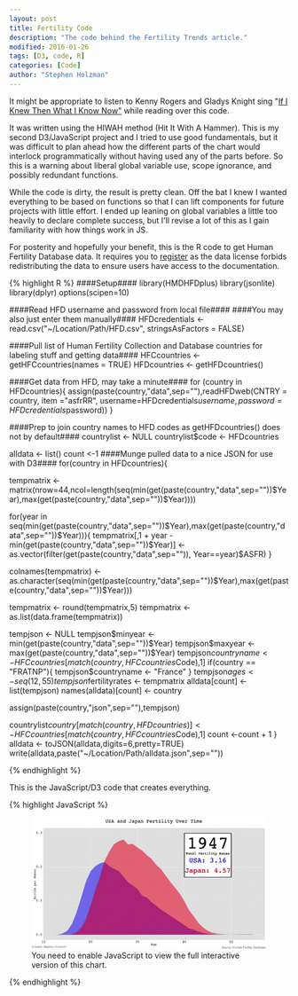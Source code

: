 ```yaml
---
layout: post
title: Fertility Code
description: "The code behind the Fertility Trends article."
modified: 2016-01-26
tags: [D3, code, R]
categories: [Code]
author: "Stephen Holzman"
---
```


It might be appropriate to listen to Kenny Rogers and Gladys Knight sing "<a href="https://www.youtube.com/watch?v=ye5EFc89vDw" target="_blank">If I Knew Then What I Know Now"</a> while reading over this code.

It was written using the HIWAH method (Hit It With A Hammer). This is my second D3/JavaScript project and I tried to use good fundamentals, but it was difficult to plan ahead how the different parts of the chart would interlock programmatically without having used any of the parts before. So this is a warning about liberal global variable use, scope ignorance, and possibly redundant functions.

While the code is dirty, the result is pretty clean. Off the bat I knew I wanted everything to be based on functions so that I can lift components for future projects with little effort. I ended up leaning on global variables a little too heavily to declare complete success, but I'll revise a lot of this as I gain familiarity with how things work in JS.

For posterity and hopefully your benefit, this is the R code to get Human Fertility Database data. It requires you to <a href="http://humanfertility.org/cgi-bin/registration.php" target="_blank">register</a> as the data license forbids redistributing the data to ensure users have access to the documentation.

{% highlight R %}
####Setup####
library(HMDHFDplus)
library(jsonlite)
library(dplyr)
options(scipen=10)

####Read HFD username and password from local file####
####You may also just enter them manually####
HFDcredentials <- read.csv("~/Location/Path/HFD.csv", stringsAsFactors = FALSE)

####Pull list of Human Fertility Collection and Database countries for labeling stuff and getting data####
HFCcountries <- getHFCcountries(names = TRUE)
HFDcountries <- getHFDcountries()

####Get data from HFD, may take a minute####
for (country in HFDcountries){
  assign(paste(country,"data",sep=""),readHFDweb(CNTRY = country, item ="asfrRR", username=HFDcredentials$username, password = HFDcredentials$password))
}

####Prep to join country names to HFD codes as getHFDcountries() does not by default####
countrylist <- NULL
countrylist$code <- HFDcountries

alldata <- list()
count <-1
####Munge pulled data to a nice JSON for use with D3####
for(country in HFDcountries){
  
  tempmatrix <- matrix(nrow=44,ncol=length(seq(min(get(paste(country,"data",sep=""))$Year),max(get(paste(country,"data",sep=""))$Year))))

  for(year in seq(min(get(paste(country,"data",sep=""))$Year),max(get(paste(country,"data",sep=""))$Year))){
    tempmatrix[,1 + year - min(get(paste(country,"data",sep=""))$Year)] <- as.vector(filter(get(paste(country,"data",sep="")), Year==year)$ASFR)
  }
  
  colnames(tempmatrix) <- as.character(seq(min(get(paste(country,"data",sep=""))$Year),max(get(paste(country,"data",sep=""))$Year)))

  tempmatrix <- round(tempmatrix,5)
  tempmatrix <- as.list(data.frame(tempmatrix))
  
  tempjson <- NULL
  tempjson$minyear <- min(get(paste(country,"data",sep=""))$Year)
  tempjson$maxyear <- max(get(paste(country,"data",sep=""))$Year)
  tempjson$countryname <- HFCcountries[match(country,HFCcountries$Code),1]
  if(country == "FRATNP"){
    tempjson$countryname <- "France"
  }
  tempjson$ages <- seq(12,55)
  tempjson$fertilityrates <- tempmatrix
  alldata[count] <- list(tempjson)
  names(alldata)[count] <- country

  assign(paste(country,"json",sep=""),tempjson)
  
  countrylist$country[match(country,HFDcountries)] <- HFCcountries[match(country,HFCcountries$Code),1]
  count <-count + 1
}
alldata <- toJSON(alldata,digits=6,pretty=TRUE)
write(alldata,paste("~/Location/Path/alldata.json",sep=""))

{% endhighlight %}

This is the JavaScript/D3 code that creates everything.

{% highlight JavaScript %}
<!DOCTYPE html>
<meta charset="utf-8"/>
<link rel="stylesheet" href="style.css" type="text/css" media="screen"/>

<div id="main-wrapper"></div>
<noscript>

<figure>
  <img src="/images/usa-vs-japan-fertility.gif" alt="">
  <figcaption>You need to enable JavaScript to view the full interactive version of this chart.</figcaption>
</figure>

</noscript>
<script src="d3.js"></script>

<script>

//Input variables for the chart functions
var chartsizeadjust = 1;
var target = "#main-wrapper";
var currentyear = 1947;
var id = "country_controller";
var speed = 200;
var paused = false;


//Data variables to include in the table-controller
var variables = {
  "CountrySelect":{
    "title":"Select Countries Below",
    "smalltitle":"Country",
    "type":"select",
    "align":"align-left"
  },
  "TotalFertilityRate":{
    "title":"Total Fertility Rate",
    "smalltitle":"TFR",
    "type":"stat",
    "align":"align-right",
    "get":"fertilityrates"
  }
};

//how many observations to display in the table
var observations = {
  "ob0":{
    "color":"blue",
    "default":"United States of America",
    "id":"ob0",
    "countryname":"United States of America",
    "code":"USA"

  },
  "ob1":{
    "color":"red",
    "default":"Japan",
    "id":"ob1",
    "countryname":"Japan",
    "code":"JPN"
  },
  "ob2":{
    "color":"yellow",
    "default":"None",
    "id":"ob2",
    "countryname":"None",
    "code":"None"
  },
  "ob3":{
    "color":"teal",
    "default":"None",
    "id":"ob3",
    "countryname":"None",
    "code":"None"
  }
}


/*
Definitions for the controller_table function inputs:
target = element to attach the table to
variables = columns in table
observations = rows in table
id = id for the table
data = json file created by the R munging code
*/

var controller_table = function(target,variables,observations,id,data){

  //
  var table = d3.select(target).append("div")
                    .attr("id",id)
                    .attr("class","controller_table");
  var headers = table.append("nav")
              .attr("id","headers")
              .append("ul");


  for (variable in variables){
    
    headers.append("li")
        .append("a")
        .attr("id",variable)
        .attr("class",eval("variables."+variable+".align")+" "+eval("variables."+variable+".type"))
        .text(eval("variables."+variable+".title"));
  };

  for(observation in observations){

    var row = table.append("nav")
              .attr("id",eval("observations."+observation+".id"))
              .append("ul");

    for(variable in variables){
      if(eval("variables."+variable+".type")==="select"){

        //Append list items and appropriate containers for select
        var selector = row.append("li")
                  .append("div")
                  .attr("id",eval("observations."+observation+".id")+"dropdown")
                  .attr("class",eval("observations."+observation+".color")+" styled-select")
                  .append("select")
                  .attr("id",eval("observations."+observation+".id")+"selection");
        
        selector.on("change",function(){
          d3.select(".year-label").remove();
          var sel = document.getElementById(this.id);
          var opts = sel.options;
          var fullid = this.id;
          
          observations[fullid.slice(0,3)].code = opts[[this.selectedIndex][0]].getAttribute("code");
          observations[fullid.slice(0,3)].countryname = opts[[this.selectedIndex][0]].innerHTML;
          d3.select("#chart0wrapper").selectAll(".line").remove();
          draw_lines(observations,globaldata);
          d3.select("#chart0slider").remove();
          controller_slider("#anim-wrapper",slider_id,slider_dimensions,currentyear); 

          
        });
        //Populate Select Options
        selector.append("option")
            .text("None")
            .attr("code","None");
            
        
        
        for(item in data){
          selector.append("option")
              .attr("code",item)
              .text(eval("data."+item+".countryname"));
        };


        //Set Default Select Options
        var sel = document.getElementById(eval("observations."+observation+".id")+"selection");
        var opts = sel.options;

        for(var opt, j = 0; opt = opts[j]; j++) {
          if(opt.value === eval("observations."+ observation +".default")) {
              sel.selectedIndex = j;        
              break;
            }
        };


      }else if(eval("variables."+variable+".type")==="stat"){

        row.append("li")
          .append("a")
          .attr("id",observation+"stat");
      };
      
    };


  };
};

//Set up inputs for drawing the chart based on available pixels and on window resize.
var calcchart0 = function(){
  chart_id = "chart0",
  chart_dimensions = {"width":window.innerWidth*.9*chartsizeadjust, "height":window.innerHeight/2},
  chart_axisinfo = {"xdomain":[12,50],"ydomain":[0,.3],"xlabel":"Age","ylabel":"Births per Woman"};
}
calcchart0();
d3.select(window).on('resize',calcchart0());

/*
Definitions for the draw_2dchart function inputs:
target = element to attach to
id = id for the chart
dimensions = dimension object with height and width properties
axisinfo = set ydomain and xdomain
*/
var draw_2dchart = function(target,id,dimensions,axisinfo){

  //More setup for responsive chart
  var chartparameters = function(){
    margin = {top: 20, right:.07*dimensions.width,bottom: 60, left: 60},
    width = dimensions.width - margin.left - margin.right,
    height = dimensions.height - margin.top - margin.bottom;
    xScale = d3.scale.linear().range([0,width]);
    yScale = d3.scale.linear().range([height,0]);
    xAxis = d3.svg.axis()
          .scale(xScale)
          .orient("bottom");
    yAxis = d3.svg.axis()
          .scale(yScale)
          .orient("left");

    xScale.domain(axisinfo.xdomain);
    yScale.domain(axisinfo.ydomain);
  };

  chartparameters();

  //Create a wrapper for the chart in case we want to create more than one in future projects.
  var chartwrapper = d3.select(target)
              .append("div")
              .attr("id",id+"wrapper")
              .attr("width",width + margin.left + margin.right)
              .attr("height",height + margin.top + margin.bottom);;

  //Attach the chart svg
  var chartsvg = chartwrapper
        .append("svg")
        .attr("id",id+"svg")
        .attr("class","chart")
        .attr("width",width + margin.left + margin.right)
        .attr("height",height + margin.top + margin.bottom);
  //Attach g element to the svg
  var chart = chartsvg
        .append("g")
        .attr("id",id+"g")
        .attr("transform", "translate(" + margin.left + "," + margin.top + ")");

    
  //Attach axis g elements to the other g element
  HorizAxis = chart.append("g")
      .attr("class","x axis")
      .attr("transform", "translate(0," + height + ")")
      .call(xAxis);

  VertAxis = chart.append("g")
      .attr("class","y axis")
      .call(yAxis);

  xLabel = chart.append("text")
        .attr("class", "x label")
        .attr("text-anchor", "end")
        .attr("x", width)
        .attr("y", height + 40)
        .text(axisinfo.xlabel);

  yLabel = chart.append("text")
        .attr("class", "y label")
        .attr("text-anchor", "end")
        .attr("y", -60)
        .attr("x", -20)
        .attr("dy", ".75em")
        .attr("transform", "rotate(-90)")
        .text(axisinfo.ylabel);

  //Chart animated resizing function, mostly recalculating based on pixels available
  var resizechart = function(){
    chart_dimensions = {"width":window.innerWidth*.9*chartsizeadjust, "height":window.innerHeight/2},

    margin = {top: 20, right:.07*dimensions.width,bottom: 60, left: 60},
    width = chart_dimensions.width - margin.left - margin.right;
    height = chart_dimensions.height - margin.top - margin.bottom;
    xScale.range([0, width]);
      yScale.range([height, 0]);

      slider_dimensions = {"width":window.innerWidth*chartsizeadjust-100,"height":20};

      slideMargin = {top: 2, right: 7, bottom: 2, left: 7},
        slideWidth = slider_dimensions.width - slideMargin.left - slideMargin.right,
        slideHeight = slider_dimensions.height - slideMargin.bottom - slideMargin.top;

    HorizAxis
      .transition()
      .duration(001)
      .call(xAxis)
      .attr("transform", "translate(0," + height + ")")

    VertAxis
      .transition()
      .duration(001)
      .call(yAxis)

    d3.select("#chart0svg")
      .transition()
      .duration(001)
      .attr("width",width + margin.left + margin.right)
      .attr("height",height + margin.top + margin.bottom)

    chartwrapper
      .transition()
      .duration(001)
      .attr("width",width + margin.left + margin.right)
      .attr("height",height + margin.top + margin.bottom)

    xLabel
      .transition()
      .duration(001)
      .attr("x", width)
      .attr("y", height + 40);  

    yLabel
      .transition()
      .attr("y", -60)
      .attr("x", -20)
      .attr("dy", ".75em")

    //Lazy way to update the slider. Just remove it and redraw.
    d3.select("#chart0slider").remove();

    controller_slider("#anim-wrapper",slider_id,slider_dimensions,currentyear); 



    //Find the lines currently on the chart and transition them
    for(observation in observations){
      if(eval("observations."+observation+".code")!=="None"){
        selector = d3.select("#"+observation+"line");

        getcoordinates(eval("observations."+observation+".code"),currentyear,globaldata);

        selector
          .transition()
          .duration(.001)
          .attr("d",line(collection));    
      };
    };

    d3.select(".year-label")
      .transition()
      .duration(.001)
      .attr("x",width)
      .attr("y",60)
        
  };

  d3.select(window).on('resize',resizechart);
};

//Setup slider input variables
var slider_id = "chart0",
  slider_dimensions = {"width":window.innerWidth*chartsizeadjust-100,"height":20};

//Function that adds a slider to the DOM, same definitons as draw_2dchart with manipulated_variable being the year variable in this viz.

var controller_slider = function(target,id,dimensions,manipulated_variable,data){

  //Slider setup
  slideMargin = {top: 2, right: 7, bottom: 2, left: 7},
    slideWidth = dimensions.width - slideMargin.left - slideMargin.right,
    slideHeight = dimensions.height - slideMargin.bottom - slideMargin.top;

  xBar = d3.scale.linear()
            .domain([latestmin,earliestmax])
            .range([0, slideWidth]);

  //Establish brush 
  var brush = d3.svg.brush()
            .x(xBar)
            .extent([0,0])
            .on("brush", brushed);

  //Add svg and g element to the target wrapper
  svgSlider = d3.select(target).append("svg")
          .attr("id",id+"slider")
            .attr("width", slideWidth + slideMargin.left + slideMargin.right)
            .attr("height", slideHeight + slideMargin.top + slideMargin.bottom)
            .append("g")
            .attr("transform", "translate(" + slideMargin.left + "," + slideMargin.top + ")");
  //transform it
  svgSlider.append("g")
            .attr("class", "x axis")
            .attr("transform", "translate(0," + slideHeight / 2 + ")")
            .call(d3.svg.axis()
                .scale(xBar)
                .orient("bottom")
                .ticks(0)
                .tickSize(0)
                .tickPadding(12))
            .select(".domain")
            .select(function() { return this.parentNode.appendChild(this.cloneNode(true)); })
                .attr("class", "halo");

  slider = svgSlider.append("g")
            .attr("class", "slider")
            .call(brush);

  slider.selectAll(".extent,.resize")
            .remove();

  slider.select(".background")
            .attr("height", slideHeight)
            .style("cursor", "col-resize");

  //Append the handle circle to the slider. Could be another shape.
  handle = slider.append("circle")
            .attr("class", "handle")
            .attr("transform", "translate(0," + slideHeight / 2 + ")")
            .attr("r", 6)
            .attr("cx", xBar(currentyear));

  //Update the year value, this could use some cleaning for lifting function to future projects
  var year_value = d3.select("#year_value");
        
  year_value.text(manipulated_variable);

  //Brushed function
  function brushed() {
      
      //Stop the animation!
      slider_brushed = true;
      paused = true;

      value = brush.extent()[0];
          
      if (d3.event.sourceEvent) {
        value = Math.round( xBar.invert(d3.mouse(this)[0]) );
        if (value < latestmin) value = latestmin;
        else if (value > earliestmax) value = earliestmax;
        brush.extent([value, value]);
                
        year_value.text(value);
        handle.attr("cx", xBar(value));

        currentyear = value;
        
        update_lines(.001);
        d3.select(".year-label")
          .text(currentyear);
      };

      
  };              
};

//Same definitions as above
var draw_lines = function(observations,data){
  countries = [];
  for(observation in observations){   
    countries.push(eval("observations."+observation+".code"));
  }

  getboundaryyears(data);
  if (currentyear < latestmin){
    currentyear = latestmin;
  };
  

  for(observation in observations){
    if(eval("observations."+observation+".code")!=="None"){
      var chart = d3.select("#chart0g");

      line = d3.svg.line()
          .x(function(d) {return xScale(d.xvalue); })
          .y(function(d) {return yScale(d.yvalue); });

      getcoordinates(eval("observations."+observation+".code"),currentyear,globaldata);

      //getTotalFertilityRate(globaldata,countrycode,currentyear);

      d3.select("#"+eval("observations."+observation+".id")+"stat").text(getTotalFertilityRate(globaldata,eval("observations."+observation+".code"),currentyear));
      var path = chart.append("path")
              .datum(collection)
              .attr("id",eval("observations."+observation+".id")+"line")
              .attr("class", "line "+eval("observations."+observation+".color"))
              .attr("d", line);
    }else if(eval("observations."+observation+".code")==="None"){
      d3.select("#"+eval("observations."+observation+".id")+"stat").text("NA")
    };
  };  

  yearLabel = chart.append("text")
          .attr("class","year-label")
          .attr("text-anchor","end")
          .attr("x",width)
          .attr("y",60)
          .text(currentyear);

};
var update_lines = function(speed){
  for(observation in observations){
    if(eval("observations."+observation+".code")!=="None"){
      var path = d3.select("#"+eval("observations."+observation+".id")+"line");

      
      getcoordinates(eval("observations."+observation+".code"),currentyear,globaldata);
      
      path
        .transition()
        .duration(speed)
        .attr("d", line(collection));

      d3.select("#"+eval("observations."+observation+".id")+"stat").text(getTotalFertilityRate(globaldata,eval("observations."+observation+".code"),currentyear));
    };
  };

  
};
var getboundaryyears = function(data){
  minyears = [],
  maxyears = [];

  countries.forEach(function(d){
      
    if(d!=="None"){
      minyears.push(eval("data."+d+".minyear[0]"))
      maxyears.push(eval("data."+d+".maxyear[0]"))
    }

  });

  setmin = Math.min(...minyears),
  setmax = Math.max(...maxyears),
  latestmin = Math.max(...minyears),
  earliestmax = Math.min(...maxyears);
  //currentyear = latestmin;
};

function getcoordinates(countrycode,year,data) {
  if(countrycode!=="None"){
    collection = [];
              
    for (j = 12; j <51; j+=1){
      var obj = new Object();
        obj.xvalue = j;
        obj.yvalue = eval("globaldata."+countrycode+".fertilityrates.X"+year+"[j-12]");
        collection[j-12] = obj;
    };
  }
};

function getTotalFertilityRate(data,countrycode,year){
  var agespecificrates = eval("data."+countrycode+".fertilityrates.X"+year);
  var sum = 0;

  for(var i = 0, length = agespecificrates.length; i < length; i++){
    sum += agespecificrates[i];
  };

  return(parseFloat(sum.toPrecision(3)));
};
globaldata = null

function timer(){
  if (paused === false){

    d3.select(".year-label")
            .text(currentyear);

    if (currentyear === latestmin){

      handle.attr("cx", xBar(currentyear));

      update_lines(speed);
      currentyear = currentyear + 1;
      setTimeout(timer,speed*3);
    }else if (currentyear < earliestmax){
      
      handle.attr("cx", xBar(currentyear));

      update_lines(speed);
      currentyear = currentyear + 1;
      setTimeout(timer,speed);
    }else{
      
      handle.attr("cx", xBar(currentyear));
      update_lines(speed);
      currentyear = latestmin;
      setTimeout(timer,speed*8);    
    };
  }else{
    d3.select("#play-controller").attr("class","paused")
    currentyear = currentyear-1
    d3.select(".year-label")
            .text(currentyear);
  };  
};

function controller_animation(target){
  var anim_wrapper = d3.select(target)
      .append("div")
      .attr("id","anim-wrapper")

  var background = d3.select("#anim-wrapper")
    .append("div")
    .attr("id","play-wrapper")

  var playpause = d3.select("#play-wrapper")
    .append("div")
    .attr("id","play-controller")
    .attr("class","playing");
    

  d3.select("#play-controller").on("click",function(){
    if (paused === true){
      paused = false;
      d3.select(this).attr("class","playing");
      setTimeout(timer,speed);
    }else{
      paused = true;
      d3.select(this).attr("class","paused")
    };
  });

};
d3.json("data/alldata.json", function(data) {
  globaldata = data
  controller_table(target,variables,observations,id,data);
  draw_2dchart(target,chart_id,chart_dimensions,chart_axisinfo);
  draw_lines(observations,data);
  controller_animation("#chart0wrapper");
  controller_slider("#anim-wrapper",slider_id,slider_dimensions,currentyear,globaldata);
  getTotalFertilityRate(data,"USA",2010);
      
  setTimeout(timer,speed);
  d3.selectAll("select").on("click",function(){
    paused = true;
  });
});

</script>
{% endhighlight %}



